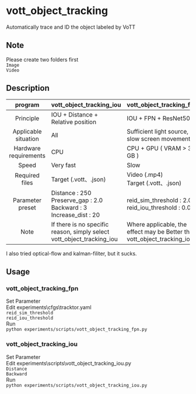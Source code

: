 # vott_object_tracking
Automatically trace and ID the object labeled by VoTT

## Note
Please create two folders first  
    `Image`  
    `Video`

## Description
| program               | vott_object_tracking_iou           | vott_object_tracking_fpn                          |
| :--------------------:|------------------------------------|---------------------------------------------------|
| Principle             | IOU + Distance + Relative position | IOU + FPN + ResNet50                              |
| Applicable situation  | All                                | Sufficient light source, slow screen movement     |
| Hardware requirements | CPU                                | CPU + GPU ( VRAM > 3 GB )                         |
| Speed                 | Very fast                          | Slow                                              |
| Required files        | Target (.vott、.json)              | Video (.mp4)<br>Target (.vott、.json)             |
| Parameter preset      | Distance : 250<br>Preserve_gap : 2.0<Br>Backward : 3<br>Increase_dist : 20 | reid_sim_threshold : 2.0<br>reid_iou_threshold : 0.01|
| Note                  | If there is no specific reason, simply select vott_object_tracking_iou | Where applicable, the effect may be Better than vott_object_tracking_iou |

I also tried optical-flow and kalman-filiter, but it sucks.

## Usage
### vott_object_tracking_fpn  
Set Parameter  
Edit experiments\cfgs\tracktor.yaml  
`reid_sim_threshold`  
`reid_iou_threshold`  
Run  
`python experiments/scripts/vott_object_tracking_fpn.py`  
### vott_object_tracking_iou  
Set Parameter  
Edit experiments\scripts\vott_object_tracking_iou.py  
`Distance`  
`Backward`  
Run  
`python experiments/scripts/vott_object_tracking_iou.py`
